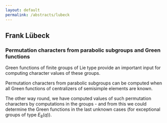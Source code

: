 ```yaml
---
layout: default
permalink: /abstracts/lubeck
---
```


## Frank Lübeck

### Permutation characters from parabolic subgroups and Green functions

Green functions of finite groups of Lie type provide an important
input for computing character values of these groups.

Permutation characters from parabolic subgroups can be computed when all
Green functions of centralizers of semisimple elements are known.

The other way round, we have computed values of such permutation characters
by computations in the groups - and from this we could determine the Green
functions in the last unknown cases (for exceptional groups of type
$E_8(q)$).
